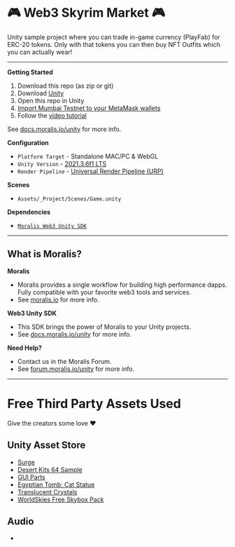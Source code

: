 # 🎮 Web3 Skyrim Market 🎮

Unity sample project where you can trade in-game currency (PlayFab) for ERC-20 tokens. Only with that tokens you can then buy NFT Outfits which you can actually wear!

---  

**Getting Started**
1. Download this repo (as zip or git)
2. Download [Unity](https://unity3d.com/unity/qa/lts-releases?version=2021.3)
3. Open this repo in Unity
4. [Import Mumbai Testnet to your MetaMask wallets](https://moralis.io/mumbai-testnet-faucet-how-to-get-free-testnet-matic-tokens/)
5. Follow the [video tutorial](https://youtu.be/OQrEqICa6mw)

See [docs.moralis.io/unity](https://docs.moralis.io/unity) for more info.

**Configuration**
* `Platform Target` - Standalone MAC/PC & WebGL
* `Unity Version` - [2021.3.6f1 LTS](https://unity3d.com/unity/qa/lts-releases?version=2021.3)
* `Render Pipeline` - [Universal Render Pipeline (URP)](https://docs.unity3d.com/Packages/com.unity.render-pipelines.universal@13.1/manual/index.html)

**Scenes**
* `Assets/_Project/Scenes/Game.unity`

**Dependencies**
* [`Moralis Web3 Unity SDK`](https://github.com/MoralisWeb3/web3-unity-sdk)

----

## What is Moralis?

**Moralis**

* Moralis provides a single workflow for building high performance dapps. Fully compatible with your favorite web3 tools and services. 
* See [moralis.io](https://moralis.io) for more info.

**Web3 Unity SDK**

* This SDK brings the power of Moralis to your Unity projects. 
* See [docs.moralis.io/unity](https://docs.moralis.io/unity) for more info.

**Need Help?**

* Contact us in the Moralis Forum. 
* See [forum.moralis.io/unity](https://forum.moralis.io/unity) for more info.

----

# Free Third Party Assets Used
Give the creators some love ❤️

## Unity Asset Store

* [Surge](https://assetstore.unity.com/packages/tools/utilities/surge-107312)
* [Desert Kits 64 Sample](https://assetstore.unity.com/packages/3d/environments/landscapes/desert-kits-64-sample-86482)
* [GUI Parts](https://assetstore.unity.com/packages/2d/gui/icons/gui-parts-159068)
* [Egyptian Tomb: Cat Statue](https://assetstore.unity.com/packages/3d/environments/historic/egyptian-tomb-cat-statue-119784)
* [Translucent Crystals](https://assetstore.unity.com/packages/3d/environments/fantasy/translucent-crystals-106274)
* [WorldSkies Free Skybox Pack](https://assetstore.unity.com/packages/2d/textures-materials/sky/worldskies-free-skybox-pack-86517)

## Audio

* 


